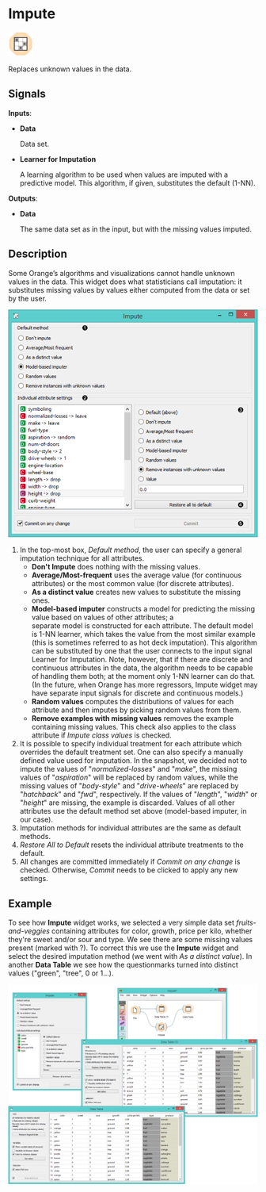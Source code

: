Impute
======

![image](icons/impute.png)

Replaces unknown values in the data.

Signals
-------

**Inputs**:

- **Data**

  Data set.

- **Learner for Imputation**

  A learning algorithm to be used when values are imputed with a predictive model. This algorithm, if given, substitutes the default (1-NN).

**Outputs**:

- **Data**

  The same data set as in the input, but with the missing values imputed.

Description
-----------

Some Orange’s algorithms and visualizations cannot handle unknown values
in the data. This widget does what statisticians call imputation: it
substitutes missing values by values either computed from the data or set by the user.

![Impute widget](images/impute-stamped.png)

1. In the top-most box, *Default method*, the user can specify a
general imputation technique for all attributes.
   - **Don't Impute** does nothing with the missing values.
   - **Average/Most-frequent** uses the average value (for continuous attributes) or the most common value 
   (for discrete attributes).
   - **As a distinct value** creates new values to substitute the missing ones.
   - **Model-based imputer** constructs a model for predicting the missing value based on values of other attributes; a  
   separate model is constructed for each attribute. The default model is 1-NN learner, which takes the value from the most 
   similar example (this is sometimes referred to as hot deck imputation). This algorithm can be substituted by one that the 
   user connects to the input signal Learner for Imputation. Note, however, that if there are discrete and continuous 
   attributes in the data, the algorithm needs to be capable of handling them both; at the moment only 1-NN learner can do 
   that. (In the future, when Orange has more regressors, Impute widget may have separate input signals for discrete and 
   continuous models.)
   - **Random values** computes the distributions of values for each attribute and then imputes by picking 
   random values from them.
   - **Remove examples with missing values** removes the example containing missing values. 
   This check also applies to the class attribute if *Impute class values* is checked.
2. It is possible to specify individual treatment for each attribute
   which overrides the default treatment set. One can also specify a
   manually defined value used for imputation. In the snapshot,
   we decided not to impute the values of "*normalized-losses*" and "*make*",
   the missing values of "*aspiration*" will be replaced by random values,
   while the missing values of "*body-style*" and "*drive-wheels*" are 
   replaced by "*hatchback*" and "*fwd*", respectively. If the values of "*length*",
   "*width*" or "*height*" are missing, the example is discarded. Values of all
   other attributes use the default method set above (model-based imputer,
   in our case).
3. Imputation methods for individual attributes are the same as default methods.
4. *Restore All to Default* resets the individual attribute treatments to
the default.
5. All changes are committed immediately if *Commit on any change* is checked.
Otherwise, *Commit* needs to be clicked to apply any new settings.

Example
-------

To see how **Impute** widget works, we selected a very simple data set *fruits-and-veggies* containing
attributes for color, growth, price per kilo, whether they're sweet and/or sour and type. We see there
are some missing values present (marked with ?). To correct this we use the **Impute** widget and
select the desired imputation method (we went with *As a distinct value*).
In another **Data Table** we see how the questionmarks turned into distinct values ("green", "tree", 0 or 1...).

<img src="images/Impute-Example.png" alt="image" width="600">

